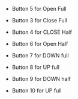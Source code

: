 - Button 5 for Open Full
- Button 3 for Close Full
- Button 4 for CLOSE Half
- Button 6 for Open Half 

- Button 7 for DOWN full 
- Button 8 for UP full
- Button 9 for DOWN half
- Button 10 for UP full
